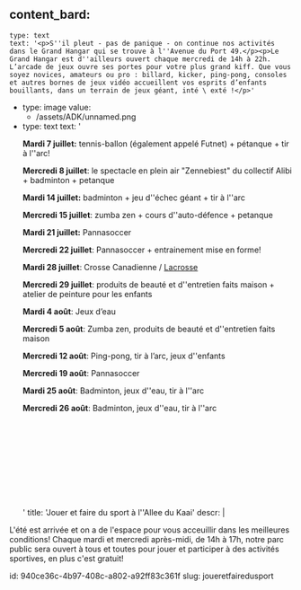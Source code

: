 content_bard:
  -
    type: text
    text: '<p>S''il pleut - pas de panique - on continue nos activités dans le Grand Hangar qui se trouve à l''Avenue du Port 49.</p><p>Le Grand Hangar est d''ailleurs ouvert chaque mercredi de 14h à 22h. L’arcade de jeux ouvre ses portes pour votre plus grand kiff. Que vous soyez novices, amateurs ou pro : billard, kicker, ping-pong, consoles et autres bornes de jeux vidéo accueillent vos esprits d’enfants bouillants, dans un terrain de jeux géant, inté \ exté !</p>'
  -
    type: image
    value:
      - /assets/ADK/unnamed.png
  -
    type: text
    text: '<p><b>Mardi 7 juillet:</b> tennis-ballon (également appelé Futnet) + pétanque + tir à l''arc!</p><p><b>Mercredi 8 juillet</b>: le spectacle en plein air "Zennebiest" du collectif Alibi + badminton + petanque</p><p><b>Mardi 14 juillet:</b> badminton + jeu d''échec géant + tir à l''arc</p><p><b>Mercredi 15 juillet</b>: zumba zen + cours d''auto-défence + petanque </p><p><b>Mardi 21 juillet:</b> Pannasoccer </p><p><b>Mercredi 22 juillet</b>: Pannasoccer + entrainement mise en forme!</p><p><b>Mardi</b><b> 28 </b><b>juillet</b>: Crosse Canadienne / <a href="https://fr.wikipedia.org/wiki/Crosse_%28sport%29" target="_blank">Lacrosse</a> </p><p><b>Mercredi 29 juillet</b>: produits de beauté et d''entretien faits maison + atelier de peinture pour les enfants</p><p><b>Mardi 4 août</b>: Jeux d’eau</p><p><b>Mercredi 5 août</b>: Zumba zen, produits de beauté et d''entretien faits maison</p><p><b>Mercredi 12 août</b>: Ping-pong, tir à l’arc, jeux d''enfants </p><p><b>Mercredi 19 août</b>: Pannasoccer</p><p><b>Mardi 25 août</b>: Badminton, jeux d''eau, tir à l''arc</p><p><b>Mercredi 26 août</b>: Badminton, jeux d''eau, tir à l''arc</p><p><br></p><p><br></p><p><br></p><p><br></p><p><br></p>'
title: 'Jouer et faire du sport à l''Allee du Kaai'
descr: |
  <p>L'été est arrivée et on a de l'espace pour vous acceuillir dans les meilleures conditions! Chaque mardi et mercredi après-midi, de 14h à 17h, notre parc public sera ouvert à tous et toutes pour jouer et participer à des activités sportives, en plus c'est gratuit!
  </p>
  
id: 940ce36c-4b97-408c-a802-a92ff83c361f
slug: joueretfairedusport
